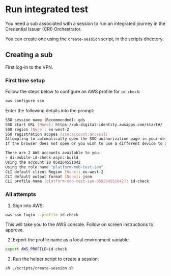  # Run integrated test

You need a sub associated with a session to run an integrated journey in the Credential Issuer (CRI) Orchestrator.

You can create one using the `create-session` script, in the scripts directory.

## Creating a sub

First log-in to the VPN.

### First time setup

Follow the steps below to configure an AWS profile for `id-check`:

```bash
aws configure sso
```

Enter the following details into the prompt:

```bash
SSO session name (Recommended): gds
SSO start URL [None]: https://uk-digital-identity.awsapps.com/start#/
SSO region [None]: eu-west-2
SSO registration scopes [sso:account:access]:
Attempting to automatically open the SSO authorization page in your default browser.
If the browser does not open or you wish to use a different device to authorize this request, open the following URL:

There are 2 AWS accounts available to you.
> di-mobile-id-check-async-build
Using the account ID 058264551042
Using the role name "platform-mob-test-iam"
CLI default client Region [None]: eu-west-2
CLI default output format [None]: json
CLI profile name [platform-mob-test-iam-058264551042]: id-check
```

### All attempts

1. Sign into AWS:

```bash
aws sso login --profile id-check
```

This will take you to the AWS console.
Follow on screen instructions to approve.

2. Export the profile name as a local environment variable.

```bash
export AWS_PROFILE=id-check
```

3. Run the helper script to create a session:

```bash
sh ./scripts/create-session.sh
```
